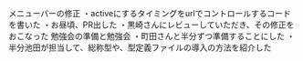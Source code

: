 メニューバーの修正
・activeにするタイミングをurlでコントロールするコードを書いた
・お昼頃、PR出した
・黒崎さんにレビューしていただき、その修正をおこなった
勉強会の準備と勉強会
・町田さんと半分ずつ準備することにした
・半分池田が担当して、総称型や、型定義ファイルの導入の方法を紹介した
